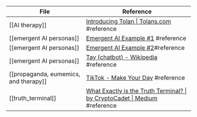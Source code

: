 <!-- QueryToSerialize: TABLE L.text as "Reference" FROM "source/content" FLATTEN file.lists as L WHERE contains(L.tags, "#reference") -->
<!-- SerializedQuery: TABLE L.text as "Reference" FROM "source/content" FLATTEN file.lists as L WHERE contains(L.tags, "#reference") -->

| File                                                                                       | Reference                                                                                                                                               |
| ------------------------------------------------------------------------------------------ | ------------------------------------------------------------------------------------------------------------------------------------------------------- |
| [[AI therapy]]                                               | [Introducing Tolan \| Tolans.com](https://www.tolans.com/relay/introducing-tolan) #reference                                                            |
| [[emergent AI personas]]                           | [Emergent AI Example #1](https://vm.tiktok.com/ZNddDuynb/) #reference                                                                                   |
| [[emergent AI personas]]                           | [Emergent AI Example #2](<https://vm.tiktok.com/ZNddGVHdd/ >)#reference                                                                                 |
| [[emergent AI personas]]                           | [Tay (chatbot) - Wikipedia](https://en.wikipedia.org/wiki/Tay_(chatbot)) #reference                                                                     |
| [[propaganda, eumemics, and therapy]] | [TikTok - Make Your Day](https://vm.tiktok.com/ZNdRaWGVS/) #reference                                                                                   |
| [[truth_terminal]]                                       | [What Exactly is the Truth Terminal? \| by CryptoCadet \| Medium](https://techjd.medium.com/what-exactly-is-the-truth-terminal-fb7e0507589c) #reference |
<!-- SerializedQuery END -->
